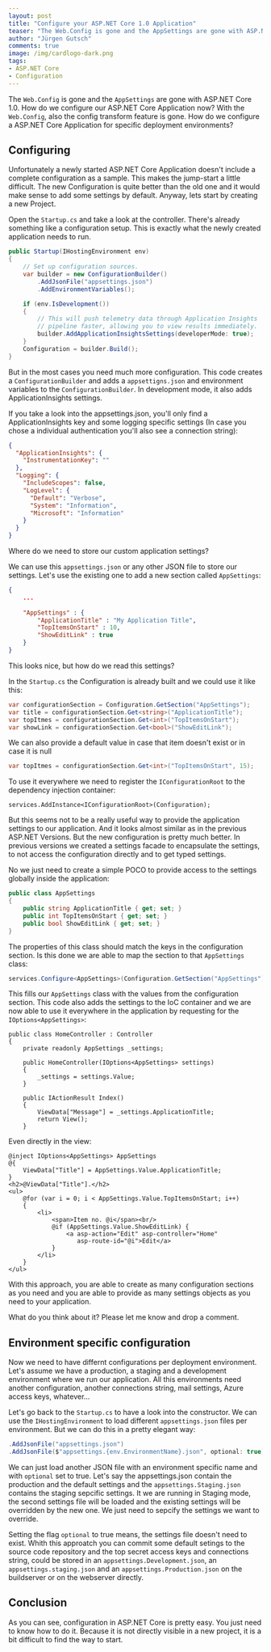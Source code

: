 ```yaml
--- 
layout: post
title: "Configure your ASP.​NET Core 1.0 Application"
teaser: "The Web.Config is gone and the AppSettings are gone with ASP.NET Core 1.0. How do we configure our ASP.NET Core Application now? With the Web.Config, also the config transform feature is gone. How do we configure a ASP.NET Core Application for specific deployment environments?"
author: "Jürgen Gutsch"
comments: true
image: /img/cardlogo-dark.png
tags: 
- ASP.NET Core
- Configuration
---
```


The `Web.Config` is gone and the `AppSettings` are gone with ASP.NET Core 1.0. How do we configure our ASP.NET Core Application now? With the `Web.Config`, also the config transform feature is gone. How do we configure a ASP.NET Core Application for specific deployment environments?

## Configuring

Unfortunately a newly started ASP.NET Core Application doesn't include a complete configuration as a sample. This makes the jump-start a little difficult. The new Configuration is quite better than the old one and it would make sense to add some settings by default. Anyway, lets start by creating a new Project.

Open the `Startup.cs` and take a look at the controller. There's already something like a configuration setup. This is exactly what the newly created application needs to run. 

~~~ csharp 
public Startup(IHostingEnvironment env)
{
    // Set up configuration sources.
    var builder = new ConfigurationBuilder()
        .AddJsonFile("appsettings.json")
        .AddEnvironmentVariables();

    if (env.IsDevelopment())
    {
        // This will push telemetry data through Application Insights 
        // pipeline faster, allowing you to view results immediately.
        builder.AddApplicationInsightsSettings(developerMode: true);
    }
    Configuration = builder.Build();
}
~~~

But in the most cases you need much more configuration. This code creates a `ConfigurationBuilder` and adds a `appsettigns.json` and environment variables to the `ConfigurationBuilder`. In development mode, it also adds ApplicationInsights settings.

If you take a look into the appsettings.json, you'll only find a ApplicationInsights key and some logging specific settings (In case you chose a individual authentication you'll also see a connection string):

~~~ json
{
  "ApplicationInsights": {
    "InstrumentationKey": ""
  },
  "Logging": {
    "IncludeScopes": false,
    "LogLevel": {
      "Default": "Verbose",
      "System": "Information",
      "Microsoft": "Information"
    }
  }
}
~~~

Where do we need to store our custom application settings?

We can use this `appsettings.json` or any other JSON file to store our settings. Let's use the existing one to add a new section called `AppSettings`:

~~~ json
{
    ...
    
    "AppSettings" : {
        "ApplicationTitle" : "My Application Title",
        "TopItemsOnStart" : 10,
        "ShowEditLink" : true
    }
}
~~~

This looks nice, but how do we read this settings?

In the `Startup.cs` the Configuration is already built and we could use it like this:

~~~ csharp
var configurationSection = Configuration.GetSection("AppSettings");
var title = configurationSection.Get<string>("ApplicationTitle");
var topItmes = configurationSection.Get<int>("TopItemsOnStart");
var showLink = configurationSection.Get<bool>("ShowEditLink");
~~~

We can also provide a default value in case that item doesn't exist or in case it is null

~~~ csharp
var topItmes = configurationSection.Get<int>("TopItemsOnStart", 15);
~~~

To use it everywhere we need to register the `IConfigurationRoot` to the dependency injection container:

~~~ csharpw
services.AddInstance<IConfigurationRoot>(Configuration);
~~~

But this seems not to be a really useful way to provide the application settings to our application. And it looks almost similar as in the previous ASP.NET Versions. But the new configuration is pretty much better. In previous versions we created a settings facade to encapsulate the settings, to not access the configuration directly and to get typed settings.

No we just need to create a simple POCO to provide access to the settings globally inside the application:

~~~ csharp
public class AppSettings
{
    public string ApplicationTitle { get; set; }
    public int TopItemsOnStart { get; set; }
    public bool ShowEditLink { get; set; }
}
~~~

The properties of this class should match the keys in the configuration section. Is this done we are able to map the section to that `AppSettings` class:

~~~ csharp
services.Configure<AppSettings>(Configuration.GetSection("AppSettings"));
~~~

This fills our `AppSettings` class with the values from the configuration section. This code also adds the settings to the IoC container and we are now able to use it everywhere in the application by requesting for the `IOptions<AppSettings>`:

~~~ csharo
public class HomeController : Controller
{
    private readonly AppSettings _settings;

    public HomeController(IOptions<AppSettings> settings)
    {
        _settings = settings.Value;
    }

    public IActionResult Index()
    {
        ViewData["Message"] = _settings.ApplicationTitle;
        return View();
    }
~~~

Even directly in the view:

~~~ aspnet
@inject IOptions<AppSettings> AppSettings
@{
    ViewData["Title"] = AppSettings.Value.ApplicationTitle;
}
<h2>@ViewData["Title"].</h2>
<ul>
    @for (var i = 0; i < AppSettings.Value.TopItemsOnStart; i++)
    {
        <li>
            <span>Item no. @i</span><br/>
            @if (AppSettings.Value.ShowEditLink) {
                <a asp-action="Edit" asp-controller="Home"
                   asp-route-id="@i">Edit</a>
            }
        </li>
    }
</ul>
~~~

With this approach, you are able to create as many configuration sections as you need and you are able to provide as many settings objects as you need to your application.

What do you think about it? Please let me know and drop a comment.

## Environment specific configuration

Now we need to have differnt configurations per deployment environment. Let's assume we have a production, a staging and a development environment where we run our application. All this environments need another configuration, another connections string, mail settings, Azure access keys, whatever...

Let's go back to the `Startup.cs` to have a look into the constructor. We can use the `IHostingEnvironment` to load different `appsettings.json` files per environment. But we can do this in a pretty elegant way:

~~~ csharp
.AddJsonFile("appsettings.json")
.AddJsonFile($"appsettings.{env.EnvironmentName}.json", optional: true)
~~~

We can just load another JSON file with an environment specific name and with `optional` set to true. Let's say the appsettings.json contain the production and the default settings and the `appsettings.Staging.json` contains the staging sepcific settings. It we are running in Staging mode, the second settings file will be loaded and the existing settings will be overridden by the new one. We just need to sepcify the settings we want to override.

Setting the flag `optional` to true means, the settings file doesn't need to exist. Whith this approatch you can commit some default setings to the source code repository and the top secret access keys and connections string, could be stored in an `appsettings.Development.json`, an `appsettings.staging.json` and an `appsettings.Production.json`
on the buildserver or on the webserver directly. 

## Conclusion

As you can see, configuration in ASP.NET Core is pretty easy. You just need to know how to do it. Because it is not directly visible in a new project, it is a bit difficult to find the way to start.